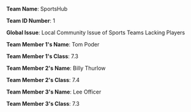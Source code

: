 **Team Name**: SportsHub

**Team ID Number**: 1

**Global Issue**: Local Community Issue of Sports Teams Lacking Players


**Team Member 1's Name**: Tom Poder

**Team Member 1's Class**: 7.3


**Team Member 2's Name**: Billy Thurlow

**Team Member 2's Class**: 7.4


**Team Member 3's Name**: Lee Officer

**Team Member 3's Class**: 7.3
